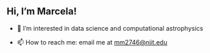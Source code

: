 ## Hi, I’m Marcela!
- 🔭 I’m interested in data science and computational astrophysics

- 📫 How to reach me: email me at mm2746@njit.edu

<!--
**marcelamouraaa/marcelamouraaa** is a ✨ _special_ ✨ repository because its `README.md` (this file) appears on your GitHub profile.

Here are some ideas to get you started:

- 🔭 I’m currently working on ...
- 🌱 I’m currently learning ...
- 👯 I’m looking to collaborate on ...
- 🤔 I’m looking for help with ...
- 💬 Ask me about ...
- 📫 How to reach me: ...
- 😄 Pronouns: ...
- ⚡ Fun fact: ...
-->
